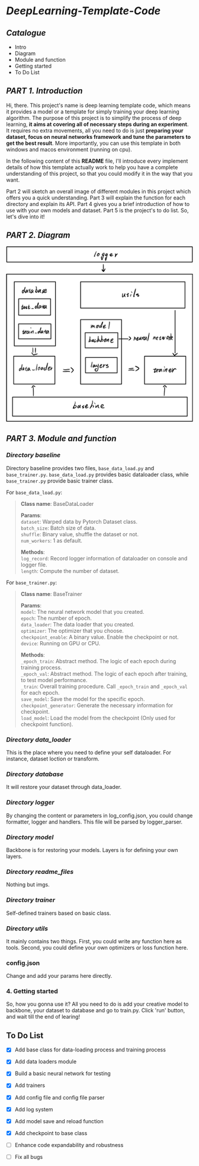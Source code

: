 # ___DeepLearning-Template-Code___

## ___Catalogue___
* Intro
* Diagram
* Module and function
* Getting started
* To Do List



## ___PART 1. Introduction___

Hi, there. This project's name is deep learning template code, 
which means it provides a model or a template for simply training your deep learning
algorithm. The purpose of this project is to simplify the process of
deep learning, __it aims at covering all of necessary steps during
an experiment__. It requires no extra movements, all you need to do
is just __preparing your dataset, focus on neural networks framework and tune the parameters to
get the best result__. More importantly, you can use this template in both windows and macos environment
(running on cpu).

In the following content of this __README__ file, I'll introduce every implement details of how this
template actually work to help you have a complete understanding of this project, so that you could 
modify it in the way that you want.

Part 2 will sketch an overall image of different modules in this project which offers you a quick 
understanding. Part 3 will explain the function for each directory and explain its API. Part 4 gives
you a brief introduction of how to use with your own models and dataset. Part 5 is the project's to
 do list. So, let's dive into it!
 
## ___PART 2. Diagram___
![](./readme_files/framwork.png)

## ___PART 3. Module and function___
###  ___Directory baseline___
Directory baseline provides two files, `base_data_load.py` and `base_trainer.py`. `base_data_load.py` provides basic
dataloader class, while `base_trainer.py` provide basic trainer class.

For `base_data_load.py`:
> __Class name__: BaseDataLoader
> 
> __Params__: \
> `dataset`: Warped data by Pytorch Dataset class. \
> `batch_size`: Batch size of data. \
> `shuffle`: Binary value, shuffle the dataset or not. \
> `num_workers`: 1 as default.
> 
> __Methods__: \
> `log_record`: Record logger information of dataloader on console and logger file. \
> `length`: Compute the number of dataset.

For `base_trainer.py`:
> __Class name__: BaseTrainer
> 
> __Params__: \
> `model`: The neural network model that you created. \
> `epoch`: The number of epoch. \
> `data_loader`: The data loader that you created. \
> `optimizer`: The optimizer that you choose. \
> `checkpoint_enable`: A binary value. Enable the checkpoint or not. \
> `device`: Running on GPU or CPU.
> 
> __Methods__: \
> `_epoch_train`: Abstract method. The logic of each epoch during training process. \
> `_epoch_val`: Abstract method. The logic of each epoch after training, to test model performance. \
> `_train`: Overall training procedure. Call `_epoch_train` and `_epoch_val` for each epoch. \
> `save_model`: Save the model for the specific epoch. \
> `checkpoint_generator`: Generate the necessary information for checkpoint. \
> `load_model`: Load the model from the checkpoint (Only used for checkpoint function).

### ___Directory data_loader___

This is the place where you need to define your self dataloader.
For instance, dataset loction or transform.

### ___Directory database___

It will restore your dataset through data_loader.

### ___Directory logger___

By changing the content or parameters in log_config.json, you
could change formatter, logger and handlers. This file will be
parsed by logger_parser.

### ___Directory model___

Backbone is for restoring your models.
Layers is for defining your own layers.

### ___Directory readme_files___

Nothing but imgs.

### ___Directory trainer___

Self-defined trainers based on basic class.

### ___Directory utils___

It mainly contains two things. First, you could write any function
here as tools. Second, you could define your own optimizers or loss
function here.

### config.json
Change and add your params here directly.


### 4. Getting started

So, how you gonna use it? All you need to do is add your creative
model to backbone, your dataset to database and go to train.py.
Click 'run' button, and wait till the end of learing!




## To Do List
- [X] Add base class for data-loading process and training process
- [x] Add data loaders module
- [x] Build a basic neural network for testing
- [x] Add trainers
- [x] Add config file and config file parser
- [x] Add log system
- [x] Add model save and reload function
- [x] Add checkpoint to base class
- [ ] Enhance code expandability and robustness
- [ ] Fix all bugs


